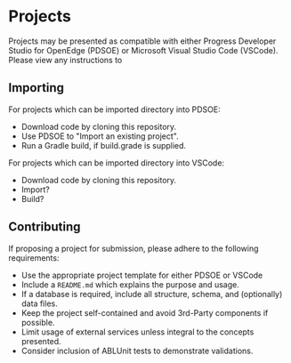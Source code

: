 # Projects #

Projects may be presented as compatible with either Progress Developer Studio for OpenEdge (PDSOE) or Microsoft Visual Studio Code (VSCode). Please view any instructions to 

## Importing ##

For projects which can be imported directory into PDSOE:

* Download code by cloning this repository.
* Use PDSOE to "Import an existing project".
* Run a Gradle build, if build.grade is supplied.

For projects which can be imported directory into VSCode:

* Download code by cloning this repository.
* Import?
* Build?

## Contributing ##

If proposing a project for submission, please adhere to the following requirements:

- Use the appropriate project template for either PDSOE or VSCode
- Include a `README.md` which explains the purpose and usage.
- If a database is required, include all structure, schema, and (optionally) data files.
- Keep the project self-contained and avoid 3rd-Party components if possible.
- Limit usage of external services unless integral to the concepts presented.
- Consider inclusion of ABLUnit tests to demonstrate validations.
